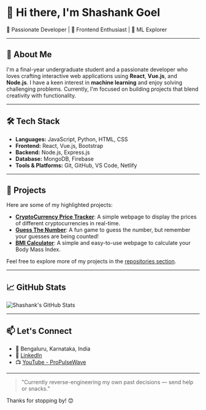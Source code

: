 # 👋 Hi there, I'm Shashank Goel

🚀 Passionate Developer | 🎨 Frontend Enthusiast | 🤖 ML Explorer

---

## 🧠 About Me

I'm a final-year undergraduate student and a passionate developer who loves crafting interactive web applications using **React**, **Vue.js**, and **Node.js**. I have a keen interest in **machine learning** and enjoy solving challenging problems. Currently, I'm focused on building projects that blend creativity with functionality.

---

## 🛠️ Tech Stack

- **Languages:** JavaScript, Python, HTML, CSS
- **Frontend:** React, Vue.js, Bootstrap
- **Backend:** Node.js, Express.js
- **Database:** MongoDB, Firebase
- **Tools & Platforms:** Git, GitHub, VS Code, Netlify

---

## 📌 Projects

Here are some of my highlighted projects:

- [**CryptoCurrency Price Tracker**](https://github.com/Shashank-Ge/CryptoCurrency-Price-Tracker): A simple webpage to display the prices of different cryptocurrencies in real-time.
- [**Guess The Number**](https://github.com/Shashank-Ge/GuessTheNumber): A fun game to guess the number, but remember your guesses are being counted!
- [**BMI Calculator**](https://github.com/Shashank-Ge/BMI-Calculator): A simple and easy-to-use webpage to calculate your Body Mass Index.

Feel free to explore more of my projects in the [repositories section](https://github.com/Shashank-Ge?tab=repositories).

---

## 📈 GitHub Stats

![Shashank's GitHub Stats](https://github-readme-stats.vercel.app/api?username=Shashank-Ge&show_icons=true&theme=radical)

---

## 📫 Let's Connect

- 📍 Bengaluru, Karnataka, India
- 💼 [LinkedIn](https://www.linkedin.com/in/shashank-goel-42834a31b)
- 📺 [YouTube - ProPulseWave](https://www.youtube.com/@ProPulseWave/videos)

---

> "Currently reverse-engineering my own past decisions — send help or snacks."

Thanks for stopping by! 😊
